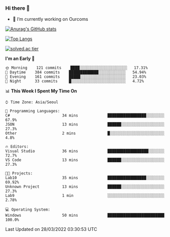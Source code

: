 ### Hi there 👋

- 🔭 I’m currently working on Ourcoms

<!--
**Rhange/Rhange** is a ✨ _special_ ✨ repository because its `README.md` (this file) appears on your GitHub profile.

Here are some ideas to get you started:

- 🌱 I’m currently learning ...
- 👯 I’m looking to collaborate on ...
- 🤔 I’m looking for help with ...
- 💬 Ask me about ...
- 📫 How to reach me: ...
- 😄 Pronouns: ...
- ⚡ Fun fact: ...
-->

[![Anurag's GitHub stats](https://github-readme-stats.vercel.app/api?username=rhange&show_icons=true&theme=gruvbox)](https://github.com/anuraghazra/github-readme-stats)

[![Top Langs](https://github-readme-stats.vercel.app/api/top-langs/?username=rhange&layout=compact&theme=gruvbox)](https://github.com/anuraghazra/github-readme-stats)

[![solved.ac tier](http://mazassumnida.wtf/api/generate_badge?boj=rhange0511)](https://solved.ac/rhange0511)

  <!--START_SECTION:waka-->
**I'm an Early 🐤** 

```text
🌞 Morning    121 commits    ████░░░░░░░░░░░░░░░░░░░░░   17.31% 
🌆 Daytime    384 commits    █████████████░░░░░░░░░░░░   54.94% 
🌃 Evening    161 commits    █████░░░░░░░░░░░░░░░░░░░░   23.03% 
🌙 Night      33 commits     █░░░░░░░░░░░░░░░░░░░░░░░░   4.72%

```


📊 **This Week I Spent My Time On** 

```text
⌚︎ Time Zone: Asia/Seoul

💬 Programming Languages: 
C#                       34 mins             █████████████████░░░░░░░░   67.9% 
JSON                     13 mins             ██████░░░░░░░░░░░░░░░░░░░   27.3% 
Other                    2 mins              █░░░░░░░░░░░░░░░░░░░░░░░░   4.8%

🔥 Editors: 
Visual Studio            36 mins             ██████████████████░░░░░░░   72.7% 
VS Code                  13 mins             ██████░░░░░░░░░░░░░░░░░░░   27.3%

🐱‍💻 Projects: 
Lab10                    35 mins             █████████████████░░░░░░░░   69.92% 
Unknown Project          13 mins             ██████░░░░░░░░░░░░░░░░░░░   27.3% 
Lab9                     1 min               ░░░░░░░░░░░░░░░░░░░░░░░░░   2.78%

💻 Operating System: 
Windows                  50 mins             █████████████████████████   100.0%

```


 Last Updated on 28/03/2022 03:30:53 UTC
<!--END_SECTION:waka-->
